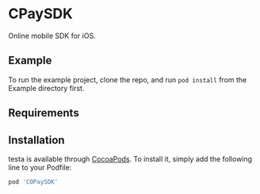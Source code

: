 # CPaySDK
Online mobile SDK for iOS.


## Example

To run the example project, clone the repo, and run `pod install` from the Example directory first.

## Requirements

## Installation

testa is available through [CocoaPods](https://cocoapods.org). To install
it, simply add the following line to your Podfile:

```ruby
pod 'COPaySDK'
